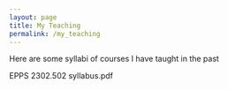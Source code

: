 ```yaml
---
layout: page
title: My Teaching
permalink: /my_teaching
---
```


Here are some syllabi of courses I have taught in the past


EPPS 2302.502 syllabus.pdf

